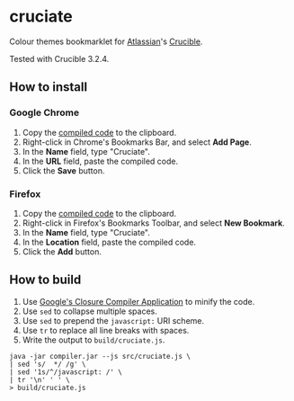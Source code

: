 # cruciate

Colour themes bookmarklet for [Atlassian](http://www.atlassian.com/)'s [Crucible](http://www.atlassian.com/software/crucible/).

Tested with Crucible 3.2.4.

## How to install

### Google Chrome

1. Copy the [compiled code](https://raw.github.com/michaelhogg/cruciate/master/build/cruciate.js) to the clipboard.
2. Right-click in Chrome's Bookmarks Bar, and select **Add Page**.
3. In the **Name** field, type "Cruciate".
4. In the **URL** field, paste the compiled code.
5. Click the **Save** button.

### Firefox

1. Copy the [compiled code](https://raw.github.com/michaelhogg/cruciate/master/build/cruciate.js) to the clipboard.
2. Right-click in Firefox's Bookmarks Toolbar, and select **New Bookmark**.
3. In the **Name** field, type "Cruciate".
4. In the **Location** field, paste the compiled code.
5. Click the **Add** button.

## How to build

1. Use [Google's Closure Compiler Application](https://developers.google.com/closure/compiler/docs/gettingstarted_app) to minify the code.
2. Use `sed` to collapse multiple spaces.
3. Use `sed` to prepend the `javascript:` URI scheme.
4. Use `tr` to replace all line breaks with spaces.
5. Write the output to `build/cruciate.js`.

```
java -jar compiler.jar --js src/cruciate.js \
| sed 's/  */ /g' \
| sed '1s/^/javascript: /' \
| tr '\n' ' ' \
> build/cruciate.js
```
